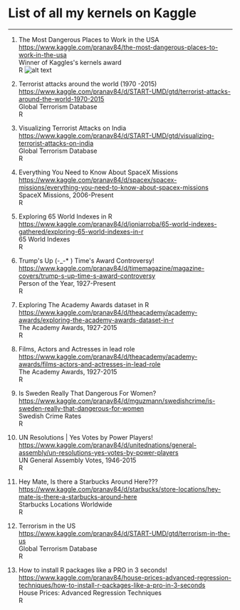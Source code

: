 # List of all my kernels on Kaggle
-------------------------------------------------------------------------------------

1. The Most Dangerous Places to Work in the USA <br>
     https://www.kaggle.com/pranav84/the-most-dangerous-places-to-work-in-the-usa <br>
     Winner of Kaggles's kernels award  <br>
     R
     ![alt text](https://github.com/pranavpandya84/Kaggle_kernels/blob/master/img1.png)

2. Terrorist attacks around the world (1970 -2015) <br>
  https://www.kaggle.com/pranav84/d/START-UMD/gtd/terrorist-attacks-around-the-world-1970-2015<br>
  Global Terrorism Database <br>
  R

3. Visualizing Terrorist Attacks on India <br>
  https://www.kaggle.com/pranav84/d/START-UMD/gtd/visualizing-terrorist-attacks-on-india <br>
  Global Terrorism Database <br>
  R

4. Everything You Need to Know About SpaceX Missions <br>
  https://www.kaggle.com/pranav84/d/spacex/spacex-missions/everything-you-need-to-know-about-spacex-missions <br>
  SpaceX Missions, 2006-Present <br>
  R

5. Exploring 65 World Indexes in R <br>
  https://www.kaggle.com/pranav84/d/joniarroba/65-world-indexes-gathered/exploring-65-world-indexes-in-r <br>
  65 World Indexes <br>
  R

6. Trump's Up (-_-* ) Time's Award Controversy! <br>
  https://www.kaggle.com/pranav84/d/timemagazine/magazine-covers/trump-s-up-time-s-award-controversy <br>
  Person of the Year, 1927-Present <br>
  R

7. Exploring The Academy Awards dataset in R <br>
  https://www.kaggle.com/pranav84/d/theacademy/academy-awards/exploring-the-academy-awards-dataset-in-r <br>
  The Academy Awards, 1927-2015 <br>
  R

8. Films, Actors and Actresses in lead role <br>
  https://www.kaggle.com/pranav84/d/theacademy/academy-awards/films-actors-and-actresses-in-lead-role <br>
  The Academy Awards, 1927-2015 <br>
  R 

9. Is Sweden Really That Dangerous For Women? <br>
  https://www.kaggle.com/pranav84/d/mguzmann/swedishcrime/is-sweden-really-that-dangerous-for-women <br>
  Swedish Crime Rates <br>
  R

10. UN Resolutions | Yes Votes by Power Players! <br>
  https://www.kaggle.com/pranav84/d/unitednations/general-assembly/un-resolutions-yes-votes-by-power-players <br>
  UN General Assembly Votes, 1946-2015 <br>
  R

11. Hey Mate, Is there a Starbucks Around Here??? <br>
  https://www.kaggle.com/pranav84/d/starbucks/store-locations/hey-mate-is-there-a-starbucks-around-here <br>
  Starbucks Locations Worldwide <br>
  R

12. Terrorism in the US <br>
  https://www.kaggle.com/pranav84/d/START-UMD/gtd/terrorism-in-the-us <br>
  Global Terrorism Database <br>
  R

13. How to install R packages like a PRO in 3 seconds! <br>
  https://www.kaggle.com/pranav84/house-prices-advanced-regression-techniques/how-to-install-r-packages-like-a-pro-in-3-seconds <br>
  House Prices: Advanced Regression Techniques <br>
  R
